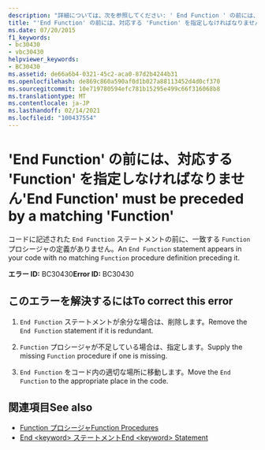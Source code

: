 ```yaml
---
description: "詳細については、次を参照してください: ' End Function ' の前には、対応する ' Function ' を指定しなければなりません"
title: "'End Function' の前には、対応する 'Function' を指定しなければなりません"
ms.date: 07/20/2015
f1_keywords:
- bc30430
- vbc30430
helpviewer_keywords:
- BC30430
ms.assetid: de66a6b4-0321-45c2-aca0-87d2b4244b31
ms.openlocfilehash: de869c860a590af0d1b027a88113452d4d0cf370
ms.sourcegitcommit: 10e719780594efc781b15295e499c66f316068b8
ms.translationtype: MT
ms.contentlocale: ja-JP
ms.lasthandoff: 02/14/2021
ms.locfileid: "100437554"
---
```

# <a name="end-function-must-be-preceded-by-a-matching-function"></a><span data-ttu-id="14eca-103">'End Function' の前には、対応する 'Function' を指定しなければなりません</span><span class="sxs-lookup"><span data-stu-id="14eca-103">'End Function' must be preceded by a matching 'Function'</span></span>

<span data-ttu-id="14eca-104">コードに記述された `End Function` ステートメントの前に、一致する `Function` プロシージャの定義がありません。</span><span class="sxs-lookup"><span data-stu-id="14eca-104">An `End Function` statement appears in your code with no matching `Function` procedure definition preceding it.</span></span>  
  
 <span data-ttu-id="14eca-105">**エラー ID:** BC30430</span><span class="sxs-lookup"><span data-stu-id="14eca-105">**Error ID:** BC30430</span></span>  
  
## <a name="to-correct-this-error"></a><span data-ttu-id="14eca-106">このエラーを解決するには</span><span class="sxs-lookup"><span data-stu-id="14eca-106">To correct this error</span></span>  
  
1. <span data-ttu-id="14eca-107">`End Function` ステートメントが余分な場合は、削除します。</span><span class="sxs-lookup"><span data-stu-id="14eca-107">Remove the `End Function` statement if it is redundant.</span></span>  
  
2. <span data-ttu-id="14eca-108">`Function` プロシージャが不足している場合は、指定します。</span><span class="sxs-lookup"><span data-stu-id="14eca-108">Supply the missing `Function` procedure if one is missing.</span></span>  
  
3. <span data-ttu-id="14eca-109">`End Function` をコード内の適切な場所に移動します。</span><span class="sxs-lookup"><span data-stu-id="14eca-109">Move the `End Function` to the appropriate place in the code.</span></span>  
  
## <a name="see-also"></a><span data-ttu-id="14eca-110">関連項目</span><span class="sxs-lookup"><span data-stu-id="14eca-110">See also</span></span>

- [<span data-ttu-id="14eca-111">Function プロシージャ</span><span class="sxs-lookup"><span data-stu-id="14eca-111">Function Procedures</span></span>](../programming-guide/language-features/procedures/function-procedures.md)
- [<span data-ttu-id="14eca-112">End \<keyword> ステートメント</span><span class="sxs-lookup"><span data-stu-id="14eca-112">End \<keyword> Statement</span></span>](../language-reference/statements/end-keyword-statement.md)
